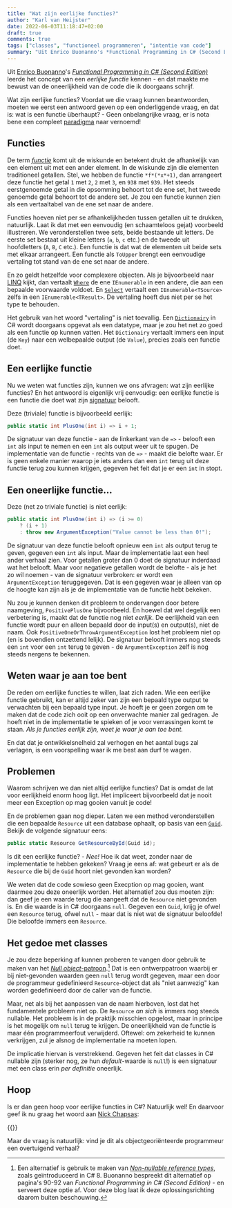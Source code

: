 ```yaml
---
title: "Wat zijn eerlijke functies?"
author: "Karl van Heijster"
date: 2022-06-03T11:18:47+02:00
draft: true
comments: true
tags: ["classes", "functioneel programmeren", "intentie van code"]
summary: "Uit Enrico Buonanno's *Functional Programming in C# (Second Edition)* leerde het concept van een *eerlijke functie* kennen - en dat maakte me bewust van de oneerlijkheid van de code die ik doorgaans schrijf. Wat zijn eerlijke functies? Voordat we die vraag kunnen beantwoorden, moeten we eerst een antwoord geven op een onderliggende vraag, en dat is: wat is een functie überhaupt?"
---
```


Uit [Enrico Buonanno](https://twitter.com/la_yumba)'s [*Functional Programming in C# (Second Edition)*](https://www.manning.com/books/functional-programming-in-c-sharp-second-edition) leerde het concept van een *eerlijke functie* kennen - en dat maakte me bewust van de oneerlijkheid van de code die ik doorgaans schrijf.


Wat zijn eerlijke functies? Voordat we die vraag kunnen beantwoorden, moeten we eerst een antwoord geven op een onderliggende vraag, en dat is: wat is een functie überhaupt? - Geen onbelangrijke vraag, er is nota bene een compleet [paradigma](/blog/21/10/low-code-een-nieuw-paradigma/) naar vernoemd!


## Functies


De term [*functie*](https://nl.wikipedia.org/wiki/Functie_(wiskunde)) komt uit de wiskunde en betekent drukt de afhankelijk van een element uit met een ander element. In de wiskunde zijn die elementen traditioneel getallen. Stel, we hebben de functie `*f*(*x*+1)`, dan arrangeert deze functie het getal `1` met `2`, `2` met `3`, en `938` met `939`. Het steeds eerstgenoemde getal in die opsomming behoort tot de ene set, het tweede genoemde getal behoort tot de andere set. Je zou een functie kunnen zien als een vertaaltabel van de ene set naar de andere.


Functies hoeven niet per se afhankelijkheden tussen getallen uit te drukken, natuurlijk. Laat ik dat met een eenvoudig (en schaamteloos gejat) voorbeeld illustreren. We veronderstellen twee sets, beide bestaande uit letters. De eerste set bestaat uit kleine letters (`a`, `b`, `c` etc.) en de tweede uit hoofdletters (`A`, `B`, `C` etc.). Een functie is dat wat de elementen uit beide sets met elkaar arrangeert. Een functie als `ToUpper` brengt een eenvoudige vertaling tot stand van de ene set naar de andere.


En zo geldt hetzelfde voor complexere objecten. Als je bijvoorbeeld naar [LINQ](https://docs.microsoft.com/en-us/dotnet/api/system.linq?view=net-6.0) kijkt, dan vertaalt [`Where`](https://docs.microsoft.com/en-us/dotnet/api/system.linq.enumerable.where?view=net-6.0) de ene `IEnumerable` in een andere, die aan een bepaalde voorwaarde voldoet. En [`Select`](https://docs.microsoft.com/en-us/dotnet/api/system.linq.enumerable.select?view=net-6.0) vertaalt een `IEnumerable<TSource>` zelfs in een `IEnumerable<TResult>`. De vertaling hoeft dus niet per se het type te behouden.


Het gebruik van het woord "vertaling" is niet toevallig. Een [`Dictionairy`](https://docs.microsoft.com/en-us/dotnet/api/system.collections.generic.dictionary-2?view=net-6.0) in C# wordt doorgaans opgevat als een datatype, maar je zou het net zo goed als een functie op kunnen vatten. Het `Dictionairy` vertaalt immers een input (de `Key`) naar een welbepaalde output (de `Value`), precies zoals een functie doet. 


## Een eerlijke functie


Nu we weten wat functies zijn, kunnen we ons afvragen: wat zijn eerlijke functies? En het antwoord is eigenlijk vrij eenvoudig: een eerlijke functie is een functie die doet wat zijn [signatuur](https://docs.microsoft.com/en-us/dotnet/csharp/programming-guide/classes-and-structs/methods#method-signatures) belooft. 


Deze (triviale) functie is bijvoorbeeld eerlijk:


```cs
public static int PlusOne(int i) => i + 1;
```

De signatuur van deze functie - aan de linkerkant van de `=>` - belooft een `int` als input te nemen en een `int` als output weer uit te spugen. De implementatie van de functie - rechts van de `=>` - maakt die belofte waar. Er is geen enkele manier waarop je iets anders dan een `int` terug uit deze functie terug zou kunnen krijgen, gegeven het feit dat je er een `int` in stopt.


## Een oneerlijke functie...


Deze (net zo triviale functie) is niet eerlijk:


```cs
public static int PlusOne(int i) => (i >= 0) 
    ? (i + 1) 
    : throw new ArgumentException("Value cannot be less than 0!");
```


De signatuur van deze functie belooft opnieuw een `int` als output terug te geven, gegeven een `int` als input. Maar de implementatie laat een heel ander verhaal zien. Voor getallen groter dan 0 doet de signatuur inderdaad wat het belooft. Maar voor negatieve getallen wordt de belofte - als je het zo wil noemen - van de signatuur verbroken: er wordt een `ArgumentException` teruggegeven. Dat is een gegeven waar je alleen van op de hoogte kan zijn als je de implementatie van de functie hebt bekeken.


Nu zou je kunnen denken dit probleem te ondervangen door betere naamgeving, `PositivePlusOne` bijvoorbeeld. En hoewel dat wel degelijk een verbetering is, maakt dat de functie nog niet *eerlijk*. De eerlijkheid van een functie wordt puur en alleen bepaald door de input(s) en output(s), niet de naam. Ook `PositiveOneOrThrowArgumentException` lost het probleem niet op (en is bovendien ontzettend lelijk). De signatuur belooft immers nog steeds een `int` voor een `int` terug te geven - de `ArgumentException` zelf is nog steeds nergens te bekennen. 


## Weten waar je aan toe bent


De reden om eerlijke functies te willen, laat zich raden. Wie een eerlijke functie gebruikt, kan er altijd zeker van zijn een bepaald type output te verwachten bij een bepaald type input. Je hoeft je er geen zorgen om te maken dat de code zich ooit op een onverwachte manier zal gedragen. Je hoeft niet in de implementatie te spieken of je voor verrassingen komt te staan. *Als je functies eerlijk zijn, weet je waar je aan toe bent.* 


En dat dat je ontwikkelsnelheid zal verhogen en het aantal bugs zal verlagen, is een voorspelling waar ik me best aan durf te wagen.


## Problemen


Waarom schrijven we dan niet altijd eerlijke functies? Dat is omdat de lat voor eerlijkheid enorm hoog ligt. Het impliceert bijvoorbeeld dat je nooit meer een Exception op mag gooien vanuit je code! 


En de problemen gaan nog dieper. Laten we een method veronderstellen die een bepaalde `Resource` uit een database ophaalt, op basis van een [`Guid`](https://docs.microsoft.com/en-us/dotnet/api/system.guid?view=net-6.0). Bekijk de volgende signatuur eens:


```cs
public static Resource GetResourceById(Guid id);
```


Is dit een eerlijke functie? - *Nee!* Hoe ik dat weet, zonder naar de implementatie te hebben gekeken? Vraag je eens af: wat gebeurt er als de `Resource` die bij de `Guid` hoort niet gevonden kan worden?


We weten dat de code sowieso geen Execption op mag gooien, want daarmee zou deze oneerlijk worden. Het alternatief zou dus moeten zijn: dan geef je een waarde terug die aangeeft dat de `Resource` niet gevonden is. En die waarde is in C# doorgaans `null`. Gegeven een `Guid`, krijg je ofwel een `Resource` terug, ofwel `null` - maar dat is niet wat de signatuur beloofde! Die beloofde immers een `Resource`.


## Het gedoe met classes


Je zou deze beperking af kunnen proberen te vangen door gebruik te maken van het [*Null object*-patroon](https://en.wikipedia.org/wiki/Null_object_pattern).[^1] Dat is een ontwerppatroon waarbij er bij niet-gevonden waarden geen `null` terug wordt gegeven, maar een door de programmeur gedefinieerd `Resource`-object dat als "niet aanwezig" kan worden gedefinieerd door de caller van de functie.


Maar, net als bij het aanpassen van de naam hierboven, lost dat het fundamentele probleem niet op. De `Resource` *an sich* is immers nog steeds nullable. Het probleem is in de praktijk misschien opgelost, maar in principe is het mogelijk om `null` terug te krijgen. De oneerlijkheid van de functie is maar één programmeerfout verwijderd. Oftewel: om zekerheid te kunnen verkrijgen, zul je alsnog de implementatie na moeten lopen. 


De implicatie hiervan is verstrekkend. Gegeven het feit dat classes in C# nullable zijn (sterker nog, ze hun *default*-waarde is `null`!) is een signatuur met een class erin *per definitie* oneerlijk.


## Hoop


Is er dan geen hoop voor eerlijke functies in C#? Natuurlijk wel! En daarvoor geef ik nu graag het woord aan [Nick Chapsas](https://nickchapsas.com/):


{{<youtube id="OJjVvPINlYA" title="Should you stop returning null? | Functional C#" >}}
<br>


Maar de vraag is natuurlijk: vind je dit als objectgeoriënteerde programmeur een overtuigend verhaal?


[^1]: Een alternatief is gebruik te maken van [*Non-nullable reference types*](https://docs.microsoft.com/en-us/dotnet/csharp/nullable-references), zoals geïntroduceerd in C# 8. Buonanno bespreekt dit alternatief op pagina's 90-92 van *Functional Programming in C# (Second Edition)* - en serveert deze optie af. Voor deze blog laat ik deze oplossingsrichting daarom buiten beschouwing.
